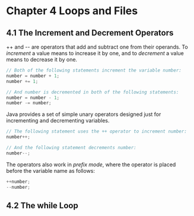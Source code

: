 # **Chapter 4 Loops and Files**
## **4.1 The Increment and Decrement Operators**
++ and -- are operators that add and subtract one from their operands.
To *increment* a value means to increase it by one, and to *decrement* a value means to decrease it by one.

```java
// Both of the following statements increment the variable number:
number = number + 1;
number += 1;

// And number is decremented in both of the following statements:
number = number - 1;
number -= number;
```

Java provides a set of simple unary operators designed just for incrementing and decrementing variables.
```java
// The following statement uses the ++ operator to increment number:
number++;

// And the following statement decrements number:
number--;
```

The operators also work in *prefix mode*, where the operator is placed before the variable name as follows:
```java
++number;
--number;
```

## **4.2 The while Loop**